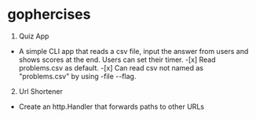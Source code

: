 # gophercises

1. Quiz App

-   A simple CLI app that reads a csv file, input the answer from users and shows scores at the end. Users can set their timer. -[x] Read problems.csv as default. -[x] Can read csv not named as "problems.csv" by using -file --flag.

2. Url Shortener

-   Create an http.Handler that forwards paths to other URLs

